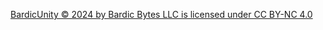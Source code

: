 [BardicUnity © 2024 by Bardic Bytes LLC is licensed under CC BY-NC 4.0](https://creativecommons.org/licenses/by-nc/4.0/?ref=chooser-v1)